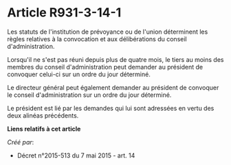 # Article R931-3-14-1

Les statuts de l'institution de prévoyance ou de l'union déterminent les règles relatives à la convocation et aux
délibérations du conseil d'administration. 

Lorsqu'il ne s'est pas réuni depuis plus de quatre mois, le tiers au moins des membres du conseil d'administration peut
demander au président de convoquer celui-ci sur un ordre du jour déterminé. 

Le directeur général peut également demander au président de convoquer le conseil d'administration sur un ordre du jour
déterminé. 

Le président est lié par les demandes qui lui sont adressées en vertu des deux alinéas précédents.

**Liens relatifs à cet article**

_Créé par_:

  - Décret n°2015-513 du 7 mai 2015 - art. 14
